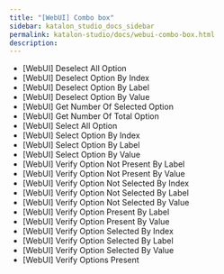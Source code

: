 ```yaml
---
title: "[WebUI] Combo box" 
sidebar: katalon_studio_docs_sidebar
permalink: katalon-studio/docs/webui-combo-box.html 
description: 
---
```

*   \[WebUI\] Deselect All Option
*   \[WebUI\] Deselect Option By Index
*   \[WebUI\] Deselect Option By Label
*   \[WebUI\] Deselect Option By Value
*   \[WebUI\] Get Number Of Selected Option
*   \[WebUI\] Get Number Of Total Option
*   \[WebUI\] Select All Option
*   \[WebUI\] Select Option By Index
*   \[WebUI\] Select Option By Label
*   \[WebUI\] Select Option By Value
*   \[WebUI\] Verify Option Not Present By Label
*   \[WebUI\] Verify Option Not Present By Value
*   \[WebUI\] Verify Option Not Selected By Index
*   \[WebUI\] Verify Option Not Selected By Label
*   \[WebUI\] Verify Option Not Selected By Value
*   \[WebUI\] Verify Option Present By Label
*   \[WebUI\] Verify Option Present By Value
*   \[WebUI\] Verify Option Selected By Index
*   \[WebUI\] Verify Option Selected By Label
*   \[WebUI\] Verify Option Selected By Value
*   \[WebUI\] Verify Options Present